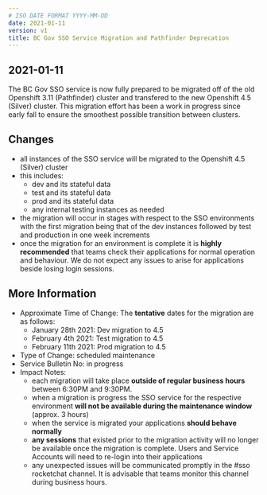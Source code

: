 ```yaml
---
# ISO DATE FORMAT YYYY-MM-DD
date: 2021-01-11
version: v1
title: BC Gov SSO Service Migration and Pathfinder Deprecation
---
```


## 2021-01-11

The BC Gov SSO service is now fully prepared to be migrated off of the old Openshift 3.11 (Pathfinder) cluster and transfered to the new Openshift 4.5 (Silver) cluster. This migration effort has been a work in progress since early fall to ensure the smoothest possible transition between clusters.  

## Changes

- all instances of the SSO service will be migrated to the Openshift 4.5 (Silver) cluster
- this includes:
  - dev and its stateful data
  - test and its stateful data
  - prod and its stateful data
  - any internal testing instances as needed
- the migration will occur in stages with respect to the SSO environments with the first migration being that of the dev instances followed by test and production in one week increments 
- once the migration for an environment is complete it is __highly recommended__ that teams check their applications for normal operation and behaviour. We do not expect any issues to arise for applications beside losing login sessions. 

## More Information
- Approximate Time of Change: The __tentative__ dates for the migration are as follows:
  - January 28th 2021: Dev migration to 4.5
  - February 4th 2021: Test migration to 4.5
  - February 11th 2021: Prod migration to 4.5
- Type of Change: scheduled maintenance
- Service Bulletin No: in progress
- Impact Notes:
  - each migration will take place __outside of regular business hours__ between 6:30PM and 9:30PM.
  - when a migration is progress the SSO service for the respective environment __will not be available during the maintenance window__ (approx. 3 hours)
  - when the service is migrated your applications __should behave normally__
  - __any sessions__ that existed prior to the migration activity will no longer be available once the migration is complete. Users and Service Accounts will need to re-login into their applications
  - any unexpected issues will be communicated promptly in the #sso rocketchat channel. It is advisable that teams monitor this channel during business hours.
 

